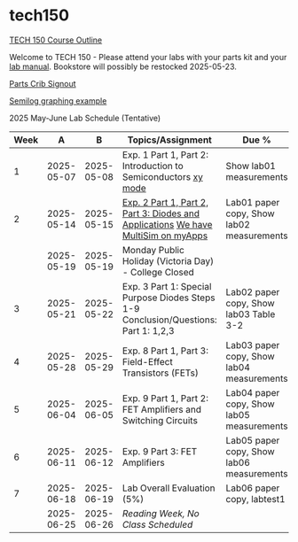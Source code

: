 # tech150

[TECH 150 Course Outline](https://humber.ca/transferoptions/course-outlines/outline.html?code=TECH%20150)

Welcome to TECH 150 - Please attend your labs with your parts kit and your [lab manual](https://www.bkstr.com/humberitstore/product/laboratory-exercises-for-electronic-devices-272165-1). Bookstore will possibly be restocked 2025-05-23.

[Parts Crib Signout](https://vladporcila.github.io/#partscribSignout)

[Semilog graphing example](https://www.mathnstuff.com/math/spoken/here/2class/340/gif/lgf3.gif)

2025 May-June Lab Schedule (Tentative)

|Week|A         |B         |Topics/Assignment                                           | Due %                                   |
|----|----------|----------|------------------------------------------------------------|-----------------------------------------|
|1   |2025-05-07|2025-05-08|Exp. 1 Part 1, Part 2: Introduction to Semiconductors [xy mode](https://www.youtube.com/watch?v=aIy5UbxMNug)|Show lab01 measurements                  |
|2   |2025-05-14|2025-05-15|[Exp. 2 Part 1, Part 2, Part 3: Diodes and Applications](https://www.youtube.com/watch?v=afHMWO7I1to) [We have MultiSim on myApps](https://www.youtube.com/watch?v=boqO6ccq-40)|Lab01 paper copy, Show lab02 measurements|
|    |2025-05-19|2025-05-19|Monday Public Holiday (Victoria Day) - College Closed       |                                         |
|3   |2025-05-21|2025-05-22|Exp. 3 Part 1: Special Purpose Diodes Steps 1-9 Conclusion/Questions: Part 1: 1,2,3|Lab02 paper copy, Show lab03 Table 3-2|
|4   |2025-05-28|2025-05-29|Exp. 8 Part 1, Part 3: Field-Effect Transistors (FETs)      |Lab03 paper copy, Show lab04 measurements|
|5   |2025-06-04|2025-06-05|Exp. 9 Part 1, Part 2: FET Amplifiers and Switching Circuits|Lab04 paper copy, Show lab05 measurements|
|6   |2025-06-11|2025-06-12|Exp. 9 Part 3: FET Amplifiers                               |Lab05 paper copy, Show lab06 measurements|
|7   |2025-06-18|2025-06-19|Lab Overall Evaluation (5%)                                 |Lab06 paper copy, labtest1               |
|    |2025-06-25|2025-06-26|*Reading Week, No Class Scheduled*                          |                                         |
